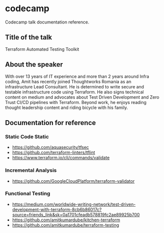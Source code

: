 # codecamp

Codecamp talk documentation reference.

## Title of the talk
Terraform Automated Testing Toolkit

## About the speaker
With over 13 years of IT experience and more than 2 years around Infra coding, Amit has recently joined Thoughtworks Romania as an infrastructure Lead Consultant. He is determined to write secure and testable infrastructure code using Terraform. He also signs technical content on medium and advocates about Test Driven Development and Zero Trust CI/CD pipelines with Terraform. Beyond work, he enjoys reading thought leadership content and riding bicycle with his family.


## Documentation for reference

### Static Code Static
- https://github.com/aquasecurity/tfsec
- https://github.com/terraform-linters/tflint
- https://www.terraform.io/cli/commands/validate

### Incremental Analysis
- https://github.com/GoogleCloudPlatform/terraform-validator

### Functional Testing
- https://medium.com/worldwide-writing-network/test-driven-development-with-terraform-8cb6b86017c?source=friends_link&sk=0a1701cfeadb578819fc2ae89925b700
- https://github.com/amitkumardube/kitchen-terraform
- https://github.com/amitkumardube/terraform-testing 
